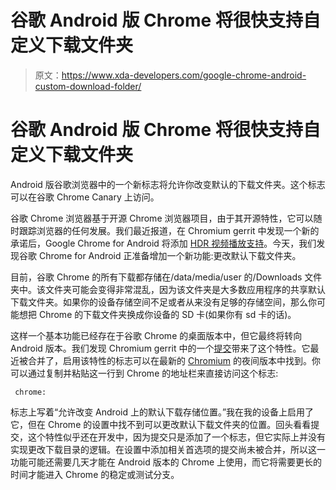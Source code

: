# 谷歌 Android 版 Chrome 将很快支持自定义下载文件夹

> 原文：<https://www.xda-developers.com/google-chrome-android-custom-download-folder/>

# 谷歌 Android 版 Chrome 将很快支持自定义下载文件夹

Android 版谷歌浏览器中的一个新标志将允许你改变默认的下载文件夹。这个标志可以在谷歌 Chrome Canary 上访问。

谷歌 Chrome 浏览器基于开源 Chrome 浏览器项目，由于其开源特性，它可以随时跟踪浏览器的任何发展。我们最近报道，在 Chromium gerrit 中发现一个新的承诺后，Google Chrome for Android 将添加 [HDR 视频播放支持](https://www.xda-developers.com/hdr-video-playback-support-chrome-for-android/)。今天，我们发现谷歌 Chrome for Android 正准备增加一个新功能:更改默认下载文件夹。

目前，谷歌 Chrome 的所有下载都存储在/data/media/user 的/Downloads 文件夹中。该文件夹可能会变得非常混乱，因为该文件夹是大多数应用程序的共享默认下载文件夹。如果你的设备存储空间不足或者从来没有足够的存储空间，那么你可能想把 Chrome 的下载文件夹换成你设备的 SD 卡(如果你有 sd 卡的话)。

这样一个基本功能已经存在于谷歌 Chrome 的桌面版本中，但它最终将转向 Android 版本。我们发现 Chromium gerrit 中的一个[提交](https://chromium-review.googlesource.com/#/c/chromium/src/+/813060/)带来了这个特性。它最近被合并了，启用该特性的标志可以在最新的 [Chromium](https://www.xda-developers.com/xda-spotlight-living-on-the-bleeding-edge-with-chromium-auto-updater/) 的夜间版本中找到。你可以通过复制并粘贴这一行到 Chrome 的地址栏来直接访问这个标志:

```
 chrome: 
```

标志上写着“允许改变 Android 上的默认下载存储位置。”我在我的设备上启用了它，但在 Chrome 的设置中找不到可以更改默认下载文件夹的位置。回头看看提交，这个特性似乎还在开发中，因为提交只是添加了一个标志，但它实际上并没有实现更改下载目录的逻辑。在设置中添加相关首选项的提交尚未被合并，所以这一功能可能还需要几天才能在 Android 版本的 Chrome 上使用，而它将需要更长的时间才能进入 Chrome 的稳定或测试分支。